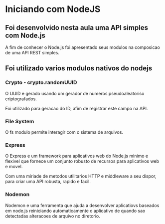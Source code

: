 # Iniciando com NodeJS

## Foi desenvolvido nesta aula uma API simples com Node.js
A fim de conhecer o Node.js foi apresentado seus modulos na composicao de uma API REST simples.

## Foi utilizado varios modulos nativos do nodejs

### Crypto - crypto.randomUUID
O UUID e gerado usando um gerador de numeros pseudoaleatoriso criptografados.

Foi utilizado para geracao do ID, afim de registrar este campo na API.

### File System
O fs modulo permite interagir com o sistema de arquivos.

### Express
O Express e um framework para aplicativos web do Node.js minimo e flexivel que fornece um conjunto robusto de recursos para aplicativos web e movel.

Com uma miriade de metodos utilitarios HTTP e middleware a seu dispor, para criar uma API robusta, rapido e facil. 

### Nodemon
Nodemon e uma ferramenta que ajuda a desenvolver aplicatiovs baseados em node.js reiniciando automaticamente o aplicativo de quando sao detectadas alteracoes de arquivo no diretorio.
